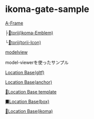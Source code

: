# ikoma-gate-sample

[A-Frame](./A-Frame-Sample)

├[👷torii(ikoma-Emblem)](./A-Frame-ikoma-Emblem/)

└[👷torii(torii-Icon)](./A-Frame-ikoma-toriiIcon/)

[modelview](./AR-VR-Sample)

model-viewerを使ったサンプル

[Location Base(gltf)](./location-based-ar-sample/)

[Location Base(anchor)](./location-based-ar-sample-anchor)

[👷Location Base template](./location-based-ar-sample-template/)

[■Location Base(box)](./location-based-box-sample/)

[🤞Location Base(ikoma)](./location-based-ikoma/)

